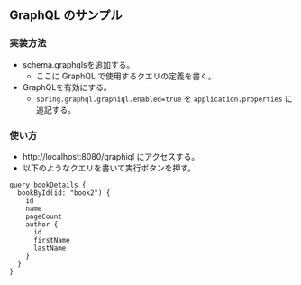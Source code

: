 ## GraphQL のサンプル

### 実装方法
- schema.graphqlsを追加する。  
  - ここに GraphQL で使用するクエリの定義を書く。
- GraphQLを有効にする。
  - `spring.graphql.graphiql.enabled=true` を `application.properties` に追記する。


### 使い方
- http://localhost:8080/graphiql にアクセスする。
- 以下のようなクエリを書いて実行ボタンを押す。
```
query bookDetails {
  bookById(id: "book2") {
    id
    name
    pageCount
    author {
      id
      firstName
      lastName
    }
  }
}
```